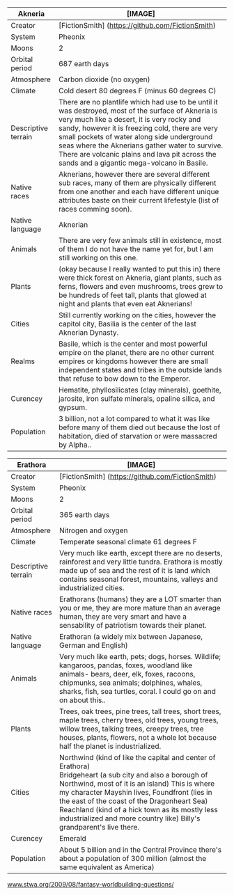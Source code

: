 Akneria        | [IMAGE]            
---------------|---------------
Creator | [FictionSmith] (https://github.com/FictionSmith)
System  | Pheonix     
Moons | 2
Orbital period | 687 earth days 
Atmosphere | Carbon dioxide (no oxygen) 
Climate | Cold desert 80 degrees F (minus 60 degrees C)
Descriptive terrain | There are no plantlife which had use to be until it was destroyed, most of the surface of Akneria is very much like a desert, it is very rocky and sandy, however it is freezing cold, there are very small pockets of water along side underground seas where the Aknerians gather water to survive. There are volcanic plains and lava pit across the sands and a gigantic mega-volcano in Basile. | 
Native races | Aknerians, however there are several different sub races, many of them are physically different from one another and each have different unique attributes baste on their current lifefestyle (list of races comming soon). 
Native language | Aknerian 
Animals | There are very few animals still in existence, most of them I do not have the name yet for, but I am still working on this one. |
Plants | (okay because I really wanted to put this in) there were thick forest on Akneria, giant plants, such as ferns, flowers and even mushrooms, trees grew to be hundreds of feet tall, plants that glowed at night and plants that even eat Aknerians! 
Cities | Still currently working on the cities, however the capitol city, Basilia is the center of the last Aknerian Dynasty. 
Realms | Basile, which is the center and most powerful empire on the planet, there are no other current empires or kingdoms however there are small independent states and tribes in the outside lands that refuse to bow down to the Emperor. 
Curencey | Hematite, phyllosilicates (clay minerals), goethite, jarosite, iron sulfate minerals, opaline silica, and gypsum.
Population | 3 billion, not a lot compared to what it was like before many of them died out because the lost of habitation, died of starvation or were massacred by Alpha.. 

Erathora       | [IMAGE]            
---------------|---------------
Creator | [FictionSmith] (https://github.com/FictionSmith)
System  | Pheonix     
Moons | 2
Orbital period | 365 earth days  
Atmosphere | Nitrogen and oxygen 
Climate | Temperate seasonal climate 61 degrees F 
Descriptive terrain | Very much like earth, except there are no deserts, rainforest and very little tundra. Erathora is mostly made up of sea and the rest of it is land which contains seasonal forest, mountains, valleys and industrialized cities. | 
Native races | Erathorans (humans) they are a LOT smarter than you or me, they are more mature than an average human, they are very smart and have a sensability of patriotism towards their planet. | 
Native language | Erathoran (a widely mix between Japanese, German and English) 
Animals | Very much like earth, pets; dogs, horses. Wildlife; kangaroos, pandas, foxes, woodland like animals- bears, deer, elk, foxes, racoons, chipmunks, sea animals; dolphines, whales, sharks, fish, sea turtles, coral. I could go on and on about this.. |
Plants | Trees, oak trees, pine trees, tall trees, short trees, maple trees, cherry trees, old trees, young trees, willow trees, talking trees, creepy trees, tree houses, plants, flowers, not a whole lot because half the planet is industrialized. |
Cities | Northwind (kind of like the capital and center of Erathora)<br/>Bridgeheart (a sub city and also a borough of Northwind, most of it is an island) This is where my character Mayshin lives, Foundfront (lies in the east of the coast of the Dragonheart Sea)<br/>Reachland (kind of a hick town as its mostly less industrialized and more country like) Billy's grandparent's live there. |
Curencey | Emerald 
Population | About 5 billion and in the Central Province there's about a population of 300 million (almost the same equivalent as America) |


www.stwa.org/2009/08/fantasy-worldbuilding-questions/
